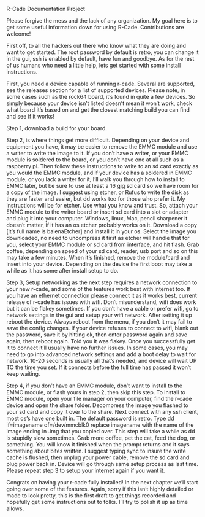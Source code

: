 R-Cade Documentation Project

Please forgive the mess and the lack of any organization. My goal here is to get some useful information down for using R-Cade.  Contributions are welcome!

First off, to all the hackers out there who know what they are doing and want to get started.  The root password by default is retro, you can change it in the gui, ssh is enabled by default,  have fun and goodbye.  As for the rest of us humans who need a little help, lets get started with some install instructions.

First, you need a device capable of running r-cade.  Several are supported, see the releases section for a list of supported devices. Please note, in some cases such as the rock64 board, it’s found in quite a few devices.  So simply because your device isn’t listed doesn’t mean it won’t work, check what board it’s based on and get the closest matching build you can find and see if it works!

Step 1, download a build for your board.

Step 2, is where things get more difficult.  Depending on your device and equipment you have, it may be easier to remove the EMMC module and use a writer to write the image to it.  If you don’t have a writer, or your EMMC module is soldered to the board, or you don’t have one at all such as a raspberry pi.  Then follow these instructions to write to an sd card exactly as you would the EMMC module, and if your device has a soldered in EMMC module, or you lack a writer for it, I’ll walk you through how to install to EMMC later, but be sure to use at least a 16 gig sd card so we have room for a copy of the image.  I suggest using etcher, or Rufus to write the disk as they are faster and easier, but dd works too for those who prefer it.  My instructions will be for etcher. Use what you know and trust. So, attach your EMMC module to the writer board or insert sd card into a slot or adapter and plug it into your computer.  Windows, linux, Mac, pencil sharpener it doesn’t matter,  if it has an os etcher probably works on it. Download a copy [it’s full name is balenaEtcher] and install it in your os. Select the image you downloaded, no need to uncompress it first as etcher will handle that for you,  select your EMMC module or sd card from interface, and hit flash.  Grab coffee, depending on speed of your sd card, reader, usb port and so on this may take a few minutes.  When it’s finished, remove the module/card and insert into your device.  Depending on the device the first boot may take a while as it has some after install setup to do.

Step 3, Setup networking as the next step requires a network connection to your new r-cade, and some of the features work best with internet too. If you have an ethernet connection please connect it as it works best, current release of r-cade has issues with wifi.  Don’t misunderstand, wifi does work but it can be flakey sometimes.  If you don’t have a cable or prefer wifi, go to network settings in the gui and setup your wifi network.  After setting it up reboot the device. Always reboot from the menu, if you don’t it may fail to save the config changes.  If your device refuses to connect to wifi, blank out the password, save it by hitting ok, then enter password again and save again, then reboot again.  Told you it was flakey.  Once you successfully get it to connect it’ll usually have no further issues.  In some cases, you may need to go into advanced network settings and add a boot delay to wait for network. 10-20 seconds is usually all that’s needed, and device will wait UP TO the time you set.  If it connects before the full time has passed it won’t keep waiting.

Step 4, if you don’t have an EMMC module, don’t want to install to the EMMC module, or flash yours in step 2, then skip this step.  To install to EMMC module, open your file manager on your computer, find the r-cade device and open the share folder.  Decompress the image you flashed to your sd card and copy it over to the share.  Next connect with any ssh client, most os’s have one built in. The default password is retro.  Type dd if=imagename of=/dev/mmcblk0 replace imagename with the name of the image ending in .img that you copied over.  This step will take a while as dd is stupidly slow sometimes.  Grab more coffee, pet the cat, feed the dog, or something.  You will know it finished when the prompt returns and it says something about bites written. I suggest typing sync to insure the write cache is flushed, then unplug your power cable, remove the sd card and plug power back in. Device will go through same setup process as last time. Please repeat step 3 to setup your internet again if you want it.

Congrats on having your r-cade fully installed!  In the next chapter we’ll start going over some of the features.  Again, sorry if this isn’t highly detailed or made to look pretty, this is the first draft to get things recorded and hopefully get some instructions out to folks.  I’ll try to polish it up as time allows.
